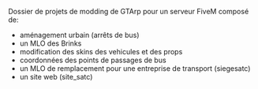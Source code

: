 Dossier de projets de modding de GTArp pour un serveur FiveM composé de:
- aménagement urbain (arrêts de bus)
- un MLO des Brinks
- modification des skins des vehicules et des props 
- coordonnées des points de passages de bus
- un MLO de remplacement pour une entreprise de transport (siegesatc)
- un site web (site_satc)
